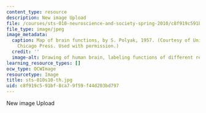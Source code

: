 ```yaml
---
content_type: resource
description: New image Upload
file: /courses/sts-010-neuroscience-and-society-spring-2010/c8f919c591bf8ca79f59f44d203bd797_sts-010s10-th.jpg
file_type: image/jpeg
image_metadata:
  caption: Map of brain functions, by S. Polyak, 1957. (Courtesy of University of
    Chicago Press. Used with permission.)
  credit: ''
  image-alt: Drawing of human brain, labeling functions of different regions.
learning_resource_types: []
ocw_type: OCWImage
resourcetype: Image
title: sts-010s10-th.jpg
uid: c8f919c5-91bf-8ca7-9f59-f44d203bd797
---
```

New image Upload

